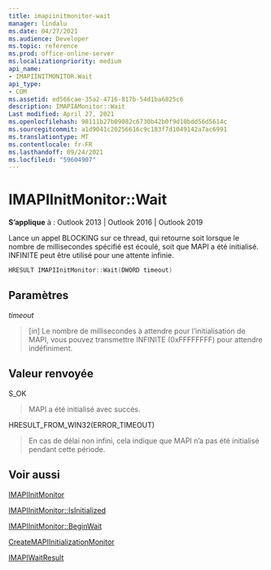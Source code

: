 ```yaml
---
title: imapiinitmonitor-wait
manager: lindalu
ms.date: 04/27/2021
ms.audience: Developer
ms.topic: reference
ms.prod: office-online-server
ms.localizationpriority: medium
api_name:
- IMAPIINITMONITOR.Wait
api_type:
- COM
ms.assetid: ed566cae-35a2-4716-817b-54d1ba6825c6
description: IMAPIAMonitor::Wait
Last modified: April 27, 2021
ms.openlocfilehash: 98111b27b09082c6730b42b0f9d10bdd56d5614c
ms.sourcegitcommit: a1d9041c20256616c9c183f7d1049142a7ac6991
ms.translationtype: MT
ms.contentlocale: fr-FR
ms.lasthandoff: 09/24/2021
ms.locfileid: "59604907"
---
```

# <a name="imapiinitmonitorwait"></a>IMAPIInitMonitor::Wait
  
**S’applique** à : Outlook 2013 | Outlook 2016 | Outlook 2019
  
Lance un appel BLOCKING sur ce thread, qui retourne soit lorsque le nombre de millisecondes spécifié est écoulé, soit que MAPI a été initialisé. INFINITE peut être utilisé pour une attente infinie.

```cpp
HRESULT IMAPIInitMonitor::Wait(DWORD timeout)
```

## <a name="parameters"></a>Paramètres
_timeout_
> [in] Le nombre de millisecondes à attendre pour l’initialisation de MAPI, vous pouvez transmettre INFINITE (0xFFFFFFFF) pour attendre indéfiniment.

## <a name="return-value"></a>Valeur renvoyée

S_OK
> MAPI a été initialisé avec succès.

HRESULT_FROM_WIN32(ERROR_TIMEOUT)
> En cas de délai non infini, cela indique que MAPI n’a pas été initialisé pendant cette période.

## <a name="see-also"></a>Voir aussi

[IMAPIInitMonitor](imapiinitmonitoriunknown.md)

[IMAPIInitMonitor::IsInitialized](imapiinitmonitor-isinitialized.md)

[IMAPIInitMonitor::BeginWait](imapiinitmonitor-beginwait.md)

[CreateMAPIInitializationMonitor](createmapiinitializationmonitor.md)

[IMAPIWaitResult](imapiwaitresultiunknown.md)
